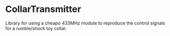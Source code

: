 # CollarTransmitter
Library for using a cheapo 433MHz module to reproduce the control signals for a rumble/shock toy collar.
